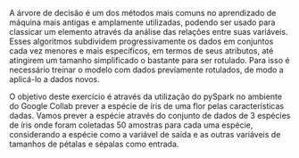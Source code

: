 A árvore de decisão é um dos métodos mais comuns no aprendizado de máquina mais antigas e amplamente utilizadas, podendo ser usado para classicar um elemento através da análise das relações entre suas variáveis. Esses algoritmos subdividem progressivamente os dados em conjuntos cada vez menores e mais específicos, em termos de seus atributos, até atingirem um tamanho simplificado o bastante para ser rotulado. Para isso é necessário treinar o modelo com dados previamente rotulados, de modo a aplicá-lo a dados novos.

O objetivo deste exercício é através da utilização do pySpark no ambiente do Google Collab prever a espécie de íris de uma flor pelas características dadas. Vamos prever a espécie através do conjunto de dados de  3 espécies de íris onde foram coletadas 50 amostras para cada uma espécie, considerando a espécie como a variável de saída e as outras variáveis de tamanhos de pétalas e sépalas como entrada.
